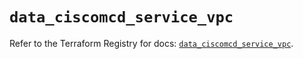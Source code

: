 # `data_ciscomcd_service_vpc`

Refer to the Terraform Registry for docs: [`data_ciscomcd_service_vpc`](https://registry.terraform.io/providers/ciscodevnet/ciscomcd/25.9.1/docs/data-sources/service_vpc).
